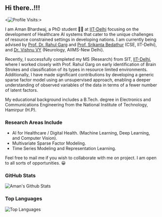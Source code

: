 ## Hi there..!!! 

<![Profile Visits:](https://visitor-badge.glitch.me/badge?page_id=cosmoluminous)>

I am Aman Bhardwaj, a PhD student :man_student: at [IIT-Delhi](https://home.iitd.ac.in/) focusing on the development of Healthcare AI systems that cater to the unique challenges of resource constrained settings in developing nations. I am currently being advised by  [Prof. Dr. Rahul Garg](https://www.cse.iitd.ac.in/~rahulgarg/) and [Prof. Srikanta Bedathur](https://www.cse.iitd.ac.in/~srikanta/) (CSE, IIT-Delhi), and [Dr. Vishnu VY](https://www.aiims.edu/index.php?option=com_content&view=article&id=7878&catid=193&lang=en) (Neurology, AIIMS-New Delhi). 

Recently, I successfully completed my MS (Research) from SIT, [IIT-Delhi](https://home.iitd.ac.in/), where I worked closely with Prof. Rahul Garg on early identification of Brain Strokes and classification of its types in resource limited environments. Additionally, I have made significant contributions by developing a generic sparse factor model using an unsupervised approach, enabling a deeper understanding of observed variables of the data in terms of a fewer number of latent factors.

My educational background includes a B.Tech. degree in Electronics and Communications Engineering from the National Institute of Technology, Hamirpur (H.P).

### Research Areas Include
* AI for Healthcare / Digital Health. (Machine Learning, Deep Learning, and Computer Vision).
* Multivariate Sparse Factor Modeling.
* Time Series Modeling and Representation Learning.

Feel free to mail me if you wish to collaborate with me on project. I am open to all sorts of opportunities. 😀

### GitHub Stats
![Aman's Github Stats](https://github-readme-stats.vercel.app/api?username=CosmoLuminous&show_icons=true&theme=radical&layout=compact&count_private=true&include_all_commits=true)

### Top Languages
![Top Languages](https://github-readme-stats.vercel.app/api/top-langs/?username=CosmoLuminous&layout=compact&theme=radical)

<!--<p align="center"> 
  <img src="https://github-readme-stats.vercel.app/api?username=cosmoluminous&show_icons=true&theme=radical&count_private=true&include_all_commits=true" alt="" /><br />
  <img src="https://github-readme-stats.vercel.app/api/top-langs/?username=cosmoluminous&layout=compact" alt="" />
</p>-->

<!--
**CosmoLuminous/CosmoLuminous** is a ✨ _special_ ✨ repository because its `README.md` (this file) appears on your GitHub profile.


Here are some ideas to get you started:

- 🔭 I’m currently working on ...
- 🌱 I’m currently learning ...
- 👯 I’m looking to collaborate on ...
- 🤔 I’m looking for help with ...
- 💬 Ask me about ...
- 📫 How to reach me: ...
- 😄 Pronouns: ...
- ⚡ Fun fact: ...
-->
